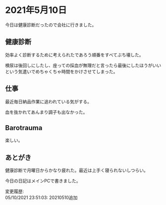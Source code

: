 # 2021年5月10日

今日は健康診断だったので会社に行きました。

## 健康診断

効率よく診断するために考えられたであろう順番をすべてぶち壊した。

検尿は後回しにしたし、座っての採血が無理だと言ったら最後にしたほうがいいという気遣いでめちゃくちゃ時間をかけさせてしまった。

## 仕事

最近毎日納品作業に追われている気がする。

血を抜かれてあんまり調子も出なかった。

## Barotrauma

楽しい。

## あとがき

健康診断で月曜日からかなり疲れた。最近は上手く寝られないしつらい。

今日の日記はメインPCで書きました。

変更履歴:  
05/10/2021 23:51:03: 20210510追加  
